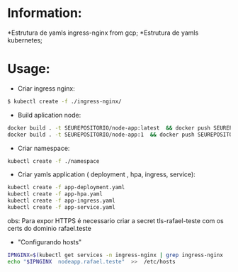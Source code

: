# Information:

*Estrutura de yamls ingress-nginx from gcp;
*Estrutura de yamls kubernetes;

# Usage:

- Criar ingress nginx:
```sh
$ kubectl create -f ./ingress-nginx/
```
- Build aplication node:
```sh
docker build . -t SEUREPOSITORIO/node-app:latest  && docker push SEUREPOSITORIO/node-app:latest
docker build . -t SEUREPOSITORIO/node-app:1  && docker push SEUREPOSITORIO/node-app:1
```
- Criar namespace:
```sh
kubectl create -f ./namespace
```

- Criar yamls application ( deployment , hpa, ingress, service):
```sh
kubectl create -f app-deployment.yaml
kubectl create -f app-hpa.yaml
kubectl create -f app-ingress.yaml
kubectl create -f app-service.yaml
```

obs: Para expor HTTPS é necessario criar a secret tls-rafael-teste com os certs do dominio rafael.teste



- "Configurando hosts"
```sh
IPNGINX=$(kubectl get services -n ingress-nginx | grep ingress-nginx  | awk '{print $4}')
echo "$IPNGINX	nodeapp.rafael.teste"  >>  /etc/hosts	
```
